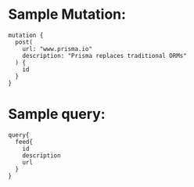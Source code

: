 # Sample Mutation:
```
mutation {
  post(
    url: "www.prisma.io"
    description: "Prisma replaces traditional ORMs"
  ) {
    id
  }
}
```

# Sample query:
```
query{
  feed{
    id
    description
    url
  }
}
```